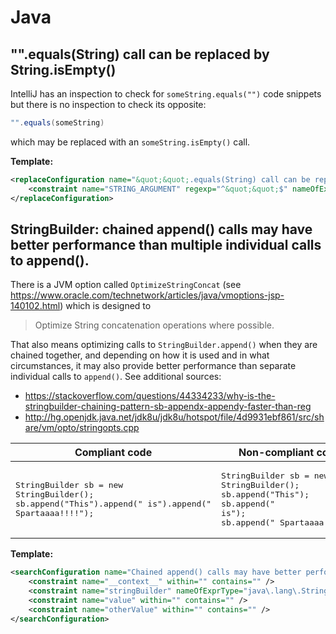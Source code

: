 # Java

## "".equals(String) call can be replaced by String.isEmpty()

IntelliJ has an inspection to check for `someString.equals("")` code snippets but there is no inspection to check its opposite:

```java
"".equals(someString)
```

which may be replaced with an `someString.isEmpty()` call.

**Template:**

```xml
<replaceConfiguration name="&quot;&quot;.equals(String) call can be replaced by String.isEmpty()" text="&quot;&quot;.equals($STRING_ARGUMENT$)" recursive="false" caseInsensitive="true" type="JAVA" reformatAccordingToStyle="true" shortenFQN="true" useStaticImport="true" replacement="$STRING_ARGUMENT$.isEmpty()">
    <constraint name="STRING_ARGUMENT" regexp="^&quot;&quot;$" nameOfExprType="java\.lang\.String" negateName="true" within="" contains="" />
</replaceConfiguration>
```

## StringBuilder: chained append() calls may have better performance than multiple individual calls to append().

There is a JVM option called `OptimizeStringConcat` (see https://www.oracle.com/technetwork/articles/java/vmoptions-jsp-140102.html)
which is designed to
> Optimize String concatenation operations where possible.

That also means optimizing calls to `StringBuilder.append()` when they are chained together, and depending on how it is used
and in what circumstances, it may also provide better performance than separate individual calls to `append()`. See additional sources:
- https://stackoverflow.com/questions/44334233/why-is-the-stringbuilder-chaining-pattern-sb-appendx-appendy-faster-than-reg
- http://hg.openjdk.java.net/jdk8u/jdk8u/hotspot/file/4d9931ebf861/src/share/vm/opto/stringopts.cpp

| Compliant code | Non-compliant code |
|---|---|
| <pre>StringBuilder sb = new StringBuilder();<br>sb.append("This").append(" is").append(" Spartaaaa!!!!");</pre> | <pre>StringBuilder sb = new StringBuilder();<br>sb.append("This");<br>sb.append(" is");<br>sb.append(" Spartaaaa!!!!");</pre> |

**Template:**

```xml
<searchConfiguration name="Chained append() calls may have better performance than multiple individual calls to append()." text="$stringBuilder$.append($value$);&#10;$stringBuilder$.append($otherValue$);" recursive="true" caseInsensitive="true" type="JAVA" pattern_context="default">
    <constraint name="__context__" within="" contains="" />
    <constraint name="stringBuilder" nameOfExprType="java\.lang\.StringBuilder" expressionTypes="java.lang.StringBuilder" within="" contains="" />
    <constraint name="value" within="" contains="" />
    <constraint name="otherValue" within="" contains="" />
</searchConfiguration>
```
